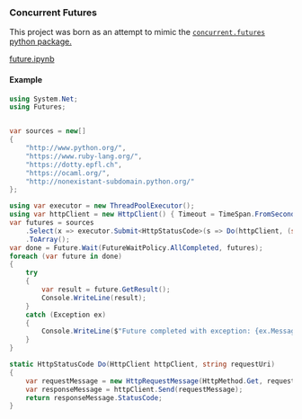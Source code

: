 ### Concurrent Futures

This project was born as an attempt to mimic the [`concurrent.futures` python package.](https://docs.python.org/3/library/concurrent.futures.html)

[future.ipynb](./future.ipynb)

#### Example
```cs
using System.Net;
using Futures;


var sources = new[]
{
    "http://www.python.org/",
    "https://www.ruby-lang.org/",
    "https://dotty.epfl.ch",
    "https://ocaml.org/",
    "http://nonexistant-subdomain.python.org/"
};

using var executor = new ThreadPoolExecutor();
using var httpClient = new HttpClient() { Timeout = TimeSpan.FromSeconds(4) };
var futures = sources
    .Select(x => executor.Submit<HttpStatusCode>(s => Do(httpClient, (string)s!), x))
    .ToArray();
var done = Future.Wait(FutureWaitPolicy.AllCompleted, futures);
foreach (var future in done)
{
    try
    {
        var result = future.GetResult();
        Console.WriteLine(result);
    }
    catch (Exception ex)
    {
        Console.WriteLine($"Future completed with exception: {ex.Message}");
    }
}

static HttpStatusCode Do(HttpClient httpClient, string requestUri)
{
    var requestMessage = new HttpRequestMessage(HttpMethod.Get, requestUri);
    var responseMessage = httpClient.Send(requestMessage);
    return responseMessage.StatusCode;
}
```
